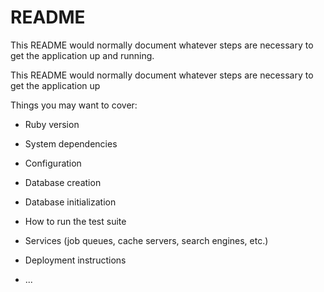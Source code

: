 # README

This README would normally document whatever steps are necessary to get the
application up and running.

This README would normally document whatever steps are necessary to get the
application up

Things you may want to cover:

* Ruby version

* System dependencies

* Configuration

* Database creation

* Database initialization

* How to run the test suite

* Services (job queues, cache servers, search engines, etc.)

* Deployment instructions

* ...
